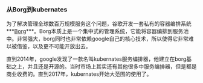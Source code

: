 ### 从Borg到kubernates

为了解决管理全球数百万规模服务这个问题，谷歌开发一套私有的容器编排系统***[Borg](https://github.com/chudingkun/readerBox/blob/master/talk/ops/borg.md)***。Borg本质上是一个集中式的管理系统，它能将容器编排到服务池中。非常强大，borg同时也非常依赖google自己的核心技术，所以使得它非常难以被借鉴，以及更不可能开放出去。

直到2014年，google发现了一款名叫kubernates服务编排器，他建立在borg基础之上，并且还是开源的。当时市场上其实还有其他很多中服务编排器，但是都是商业收费的。直到2017年，kubernates开始大范围的使用了。

